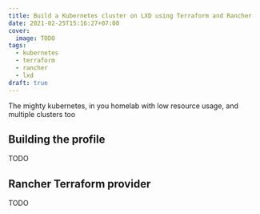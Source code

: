 ```yaml
---
title: Build a Kubernetes cluster on LXD using Terraform and Rancher
date: 2021-02-25T15:16:27+07:00
cover:
  image: TODO
tags:
  - kubernetes
  - terraform
  - rancher
  - lxd
draft: true
---
```


The mighty kubernetes, in you homelab with low resource usage, and multiple clusters too

## Building the profile

TODO

## Rancher Terraform provider

TODO
